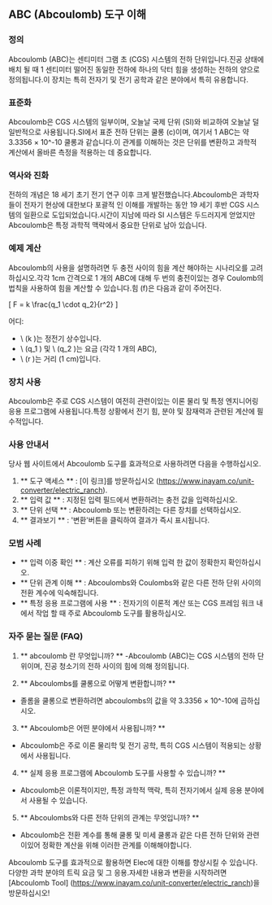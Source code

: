 ## ABC (Abcoulomb) 도구 이해

### 정의
Abcoulomb (ABC)는 센티미터 그램 초 (CGS) 시스템의 전하 단위입니다.진공 상태에 배치 될 때 1 센티미터 떨어진 동일한 전하에 하나의 닥터 힘을 생성하는 전하의 양으로 정의됩니다.이 장치는 특히 전자기 및 전기 공학과 같은 분야에서 특히 유용합니다.

### 표준화
Abcoulomb은 CGS 시스템의 일부이며, 오늘날 국제 단위 (SI)와 비교하여 오늘날 덜 일반적으로 사용됩니다.SI에서 표준 전하 단위는 쿨롱 (c)이며, 여기서 1 ABC는 약 3.3356 × 10^-10 쿨롱과 같습니다.이 관계를 이해하는 것은 단위를 변환하고 과학적 계산에서 올바른 측정을 적용하는 데 중요합니다.

### 역사와 진화
전하의 개념은 18 세기 초기 전기 연구 이후 크게 발전했습니다.Abcoulomb은 과학자들이 전자기 현상에 대한보다 포괄적 인 이해를 개발하는 동안 19 세기 후반 CGS 시스템의 일환으로 도입되었습니다.시간이 지남에 따라 SI 시스템은 두드러지게 얻었지만 Abcoulomb은 특정 과학적 맥락에서 중요한 단위로 남아 있습니다.

### 예제 계산
Abcoulomb의 사용을 설명하려면 두 충전 사이의 힘을 계산 해야하는 시나리오를 고려하십시오.각각 1cm 간격으로 1 개의 ABC에 대해 두 번의 충전이있는 경우 Coulomb의 법칙을 사용하여 힘을 계산할 수 있습니다.힘 (f)은 다음과 같이 주어진다.

\[ F = k \frac{q_1 \cdot q_2}{r^2} \]

어디:
- \ (k \)는 정전기 상수입니다.
- \ (q_1 \) 및 \ (q_2 \)는 요금 (각각 1 개의 ABC),
- \ (r \)는 거리 (1 cm)입니다.

### 장치 사용
Abcoulomb은 주로 CGS 시스템이 여전히 관련이있는 이론 물리 및 특정 엔지니어링 응용 프로그램에 사용됩니다.특정 상황에서 전기 힘, 분야 및 잠재력과 관련된 계산에 필수적입니다.

### 사용 안내서
당사 웹 사이트에서 Abcoulomb 도구를 효과적으로 사용하려면 다음을 수행하십시오.
1. ** 도구 액세스 ** : [이 링크]를 방문하십시오 (https://www.inayam.co/unit-converter/electric_ranch).
2. ** 입력 값 ** : 지정된 입력 필드에서 변환하려는 충전 값을 입력하십시오.
3. ** 단위 선택 ** : Abcoulomb 또는 변환하려는 다른 장치를 선택하십시오.
4. ** 결과보기 ** : '변환'버튼을 클릭하여 결과가 즉시 표시됩니다.

### 모범 사례
- ** 입력 이중 확인 ** : 계산 오류를 피하기 위해 입력 한 값이 정확한지 확인하십시오.
- ** 단위 관계 이해 ** : Abcoulombs와 Coulombs와 같은 다른 전하 단위 사이의 전환 계수에 익숙해집니다.
- ** 특정 응용 프로그램에 사용 ** : 전자기의 이론적 계산 또는 CGS 프레임 워크 내에서 작업 할 때 주로 Abcoulomb 도구를 활용하십시오.

### 자주 묻는 질문 (FAQ)

1. ** abcoulomb 란 무엇입니까? **
-Abcoulomb (ABC)는 CGS 시스템의 전하 단위이며, 진공 청소기의 전하 사이의 힘에 의해 정의됩니다.

2. ** Abcoulombs를 쿨롱으로 어떻게 변환합니까? **
- 졸롬을 쿨롱으로 변환하려면 abcoulombs의 값을 약 3.3356 × 10^-10에 곱하십시오.

3. ** Abcoulomb은 어떤 분야에서 사용됩니까? **
- Abcoulomb은 주로 이론 물리학 및 전기 공학, 특히 CGS 시스템이 적용되는 상황에서 사용됩니다.

4. ** 실제 응용 프로그램에 Abcoulomb 도구를 사용할 수 있습니까? **
- Abcoulomb은 이론적이지만, 특정 과학적 맥락, 특히 전자기에서 실제 응용 분야에서 사용될 수 있습니다.

5. ** Abcoulombs와 다른 전하 단위의 관계는 무엇입니까? **
- Abcoulomb은 전환 계수를 통해 쿨롱 및 미세 쿨롱과 같은 다른 전하 단위와 관련이있어 정확한 계산을 위해 이러한 관계를 이해해야합니다.

Abcoulomb 도구를 효과적으로 활용하면 Elec에 대한 이해를 향상시킬 수 있습니다. 다양한 과학 분야의 트릭 요금 및 그 응용.자세한 내용과 변환을 시작하려면 [Abcoulomb Tool] (https://www.inayam.co/unit-converter/electric_ranch)을 방문하십시오!